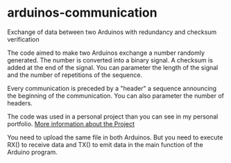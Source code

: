 # arduinos-communication
Exchange of data between two Arduinos with redundancy and checksum verification

The code aimed to make two Arduinos exchange a number randomly generated.
The number is converted into a binary signal. A checksum is added at the end of the signal. You can parameter the length of the signal and the number of repetitions of the sequence.

Every communication is preceded by a "header" a sequence announcing the beginning of the communication. You can also parameter the number of headers.

The code was used in a personal project than you can see in my personal portfolio.
[More information about the Project](https://gaspard-bourgeois.github.io/conception-of-a-wireless-system-imitating-a-pacemaker/)

You need to upload the same file in both Arduinos. But you need to execute RX() to receive data and TX() to emit data in the main function of the Arduino program.
